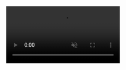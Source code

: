 <header>
          <video  autoplay loop muted playsinline>
            <source src="Videos/vdo.mp4" type="video/mp4">
            Your browser does not support HTML5 video.
          </video>
        </header>
